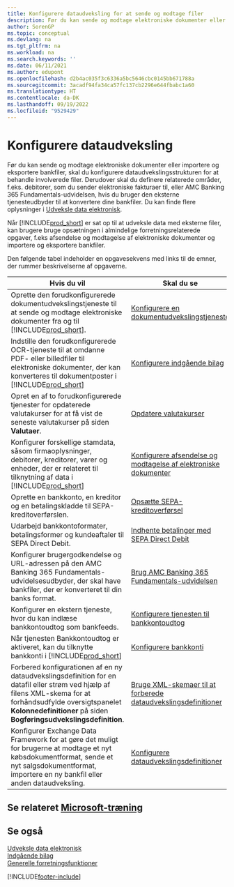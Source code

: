 ```yaml
---
title: Konfigurere dataudveksling for at sende og modtage filer
description: Før du kan sende og modtage elektroniske dokumenter eller importere og eksportere bankfiler, skal du konfigurere dataudvekslingsstrukturen for at behandle involverede filer.
author: SorenGP
ms.topic: conceptual
ms.devlang: na
ms.tgt_pltfrm: na
ms.workload: na
ms.search.keywords: ''
ms.date: 06/11/2021
ms.author: edupont
ms.openlocfilehash: d2b4ac035f3c6336a5bc5646cbc0145bb671788a
ms.sourcegitcommit: 3acadf94fa34ca57fc137cb2296e644fbabc1a60
ms.translationtype: HT
ms.contentlocale: da-DK
ms.lasthandoff: 09/19/2022
ms.locfileid: "9529429"
---
```

# <a name="setting-up-data-exchange"></a>Konfigurere dataudveksling

Før du kan sende og modtage elektroniske dokumenter eller importere og eksportere bankfiler, skal du konfigurere dataudvekslingsstrukturen for at behandle involverede filer. Derudover skal du definere relaterede områder, f.eks. debitorer, som du sender elektroniske fakturaer til, eller AMC Banking 365 Fundamentals-udvidelsen, hvis du bruger den eksterne tjenesteudbyder til at konvertere dine bankfiler. Du kan finde flere oplysninger i [Udveksle data elektronisk](across-data-exchange.md).  

 Når [!INCLUDE[prod_short](includes/prod_short.md)] er sat op til at udveksle data med eksterne filer, kan brugere bruge opsætningen i almindelige forretningsrelaterede opgaver, f.eks afsendelse og modtagelse af elektroniske dokumenter og importere og eksportere bankfiler.  

 Den følgende tabel indeholder en opgavesekvens med links til de emner, der rummer beskrivelserne af opgaverne.  

|**Hvis du vil**|**Skal du se**|  
|------------|-------------|  
|Oprette den forudkonfigurerede dokumentudvekslingstjeneste til at sende og modtage elektroniske dokumenter fra og til [!INCLUDE[prod_short](includes/prod_short.md)].|[Konfigurere en dokumentudvekslingstjeneste](across-how-to-set-up-a-document-exchange-service.md)|  
|Indstille den forudkonfigurerede OCR-tjeneste til at omdanne PDF- eller billedfiler til elektroniske dokumenter, der kan konverteres til dokumentposter i [!INCLUDE[prod_short](includes/prod_short.md)]|[Konfigurere indgående bilag](across-how-setup-income-documents.md)|  
|Opret en af to forudkonfigurerede tjenester for opdaterede valutakurser for at få vist de seneste valutakurser på siden **Valutaer**.|[Opdatere valutakurser](finance-how-update-currencies.md)|  
|Konfigurer forskellige stamdata, såsom firmaoplysninger, debitorer, kreditorer, varer og enheder, der er relateret til tilknytning af data i [!INCLUDE[prod_short](includes/prod_short.md)]|[Konfigurere afsendelse og modtagelse af elektroniske dokumenter](across-how-to-set-up-electronic-document-sending-and-receiving.md)|  
|Oprette en bankkonto, en kreditor og en betalingskladde til SEPA-kreditoverførslen.|[Opsætte SEPA-kreditoverførsel](finance-make-payments-with-bank-data-conversion-service-or-sepa-credit-transfer.md#setting-up-sepa-credit-transfer)|  
|Udarbejd bankkontoformater, betalingsformer og kundeaftaler til SEPA Direct Debit.|[Indhente betalinger med SEPA Direct Debit](finance-collect-payments-with-sepa-direct-debit.md)|  
|Konfigurer brugergodkendelse og URL-adressen på den AMC Banking 365 Fundamentals-udvidelsesudbyder, der skal have bankfiler, der er konverteret til din banks format.|[Brug AMC Banking 365 Fundamentals-udvidelsen](ui-extensions-amc-banking.md)|  
|Konfigurer en ekstern tjeneste, hvor du kan indlæse bankkontoudtog som bankfeeds.|[Konfigurere tjenesten til bankkontoudtog](bank-how-setup-bank-statement-service.md)|  
|Når tjenesten Bankkontoudtog er aktiveret, kan du tilknytte bankkonti i [!INCLUDE[prod_short](includes/prod_short.md)]|[Konfigurere bankkonti](bank-how-setup-bank-accounts.md)|  
|Forbered konfigurationen af en ny dataudvekslingsdefinition for en datafil eller strøm ved hjælp af filens XML-skema for at forhåndsudfylde oversigtspanelet **Kolonnedefinitioner** på siden **Bogføringsudvekslingsdefinition**.|[Bruge XML-skemaer til at forberede dataudvekslingsdefinitioner](across-how-to-use-xml-schemas-to-prepare-data-exchange-definitions.md)|  
|Konfigurer Exchange Data Framework for at gøre det muligt for brugerne at modtage et nyt købsdokumentformat, sende et nyt salgsdokumentformat, importere en ny bankfil eller anden dataudveksling.|[Konfigurere dataudvekslingsdefinitioner](across-how-to-set-up-data-exchange-definitions.md)|  

## <a name="see-related-microsoft-training"></a>Se relateret [Microsoft-træning](/training/modules/electronic-documents-dynamics-365-business-central/)

## <a name="see-also"></a>Se også

[Udveksle data elektronisk](across-data-exchange.md)  
[Indgående bilag](across-income-documents.md)  
[Generelle forretningsfunktioner](ui-across-business-areas.md)  


[!INCLUDE[footer-include](includes/footer-banner.md)]
